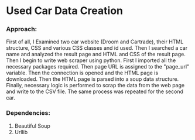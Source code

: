 # Used Car Data Creation
### Approach: 
First of all, I Examined two car website (Droom and Cartrade), their HTML structure, CSS and various CSS classes and id used.
Then I searched a car name and analyzed the result page and HTML and CSS of the result page.
Then I begin to write web scraper using python. First I imported all the necessary packages required.
Then page URL is assigned to the "page_url" variable. Then the connection is opened and the HTML page is downloaded.
Then the HTML page is parsed into a soup data structure.
Finally, necessary logic is performed to scrap the data from the web page and write to the CSV file. The same process was repeated for the second car.
### Dependencies: 
1. Beautiful Soup
2. Urllib

